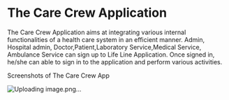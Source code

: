 # The Care Crew Application
The Care Crew Application aims at integrating various internal functionalities of a health care system in an efficient manner. 
Admin, Hospital admin, Doctor,Patient,Laboratory Service,Medical Service, Ambulance Service can sign up to Life Line Application. Once signed in, he/she can able to sign in to the application and perform various activities.

Screenshots of The Care Crew App

![Uploading image.png…]()


